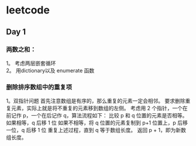 # leetcode
## Day 1
### 两数之和：
1。 考虑两层嵌套循环  
2。 用dictionary以及 enumerate 函数

### 删除排序数组中的重复项
1。双指针问题  首先注意数组是有序的，那么重复的元素一定会相邻。
要求删除重复元素，实际上就是将不重复的元素移到数组的左侧。
考虑用 2 个指针，一个在前记作 p，一个在后记作 q，算法流程如下：
比较 p 和 q 位置的元素是否相等。
如果相等，q 后移 1 位
如果不相等，将 q 位置的元素复制到 p+1 位置上，p 后移一位，q 后移 1 位
重复上述过程，直到 q 等于数组长度。
返回 p + 1，即为新数组长度。

